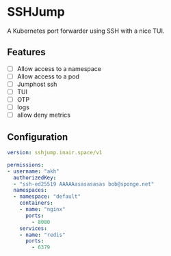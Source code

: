 
# SSHJump

A Kubernetes port forwarder using SSH with a nice TUI.

## Features

- [ ] Allow access to a namespace
- [ ] Allow access to a pod
- [ ] Jumphost ssh
- [ ] TUI
- [ ] OTP
- [ ] logs
- [ ] allow deny metrics
	
## Configuration

```yaml
version: sshjump.inair.space/v1

permissions:
- username: "akh"
  authorizedKey:
  - "ssh-ed25519 AAAAAasasasasas bob@sponge.net"
  namespaces:
  - namespace: "default"
    containers:
    - name: "nginx"
      ports:
        - 8080
    services:
    - name: "redis"
      ports:
        - 6379
```
